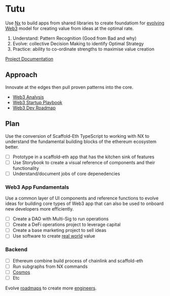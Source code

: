 # Tutu

Use [Nx](https://nx.dev) to build apps from shared libraries to create foundatiom for [evolving Web3](https://mm.dreamineering.com/docs/projects/apps/monorepo-apps/) model for creating value from ideas at the optimal rate.

1. Understand: Pattern Recognition (Good from Bad and why)
2. Evolve: collective Decision Making to identify Optimal Strategy
3. Practice: ability to co-ordinate strengths to maximise value creation

[Project Documentation](https://mm.dreamineering.com/docs/projects/apps/monorepo-apps/)

## Approach

Innovate at the edges then pull proven patterns into the core.

- [Web3 Analysis](https://mm.dreamineering.com/docs/blockchain/)
- [Web3 Startup Playbook](https://mm.dreamineering.com/docs/blockchain/startups/playbook)
- [Web3 Dev Roadmap](https://mm.dreamineering.com/docs/engineering/software/developer-roadmaps)

## Plan

Use the conversion of Scaffold-Eth TypeScript to working with NX to understand the fundamental building blocks of the ethereum ecosystem better.

- [ ] Prototype in a scaffold-eth app that has the kitchen sink of features
- [ ] Use Storybook to create a visual reference of components and their functionality
- [ ] Understand/document jobs of core depenedencies

### Web3 App Fundamentals

Use a common layer of UI components and reference functions to evolve ideas for building core types of Web3 app that can also be used to onboard new developers more efficiently.

- [ ] Create a DAO with Multi-Sig to run operations
- [ ] Create a DeFi operations project to leverage capital
- [ ] Create a base marketing project to sell ideas
- [ ] Use software to create [real world](https://mm.dreamineering.com/docs/projects/apps/) value

### Backend

- [ ] Ethereum combine build process of chainlink and scaffold-eth
- [ ] Run subgraphs from NX commands
- [ ] [Cosmos](https://cosmos.network/)
- [ ] Etc

Evolve [roadmaps](https://mm.dreamineering.com/docs/engineering/software/developer-roadmaps) to create more [engineers](https://mm.dreamineering.com/docs/engineering/).
